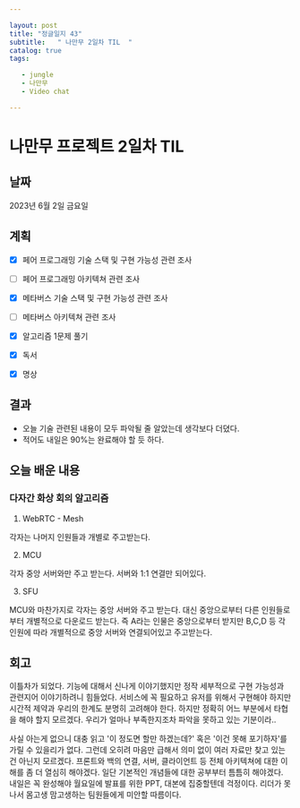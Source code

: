 ```yaml
---

layout: post
title: "정글일지 43"
subtitle:   " 나만무 2일차 TIL  "
catalog: true
tags:

   - jungle
   - 나만무
   - Video chat

---
```


# 나만무 프로젝트 2일차 TIL

## 날짜

2023년 6월 2일 금요일



## 계획

- [x] 페어 프로그래밍 기술 스택 및 구현 가능성 관련 조사
- [ ] 페어 프로그래밍 아키텍쳐 관련 조사
- [x] 메타버스 기술 스택 및 구현 가능성 관련 조사
- [ ] 메타버스 아키텍쳐 관련 조사
- [x] 알고리즘 1문제 풀기
- [x] 독서
- [x] 명상



## 결과

- 오늘 기술 관련된 내용이 모두 파악될 줄 알았는데 생각보다 더뎠다.
- 적어도 내일은 90%는 완료해야 할 듯 하다.



## 오늘 배운 내용

### 다자간 화상 회의 알고리즘

1. WebRTC - Mesh

각자는 나머지 인원들과 개별로 주고받는다.

2. MCU

각자 중앙 서버와만 주고 받는다. 서버와 1:1 연결만 되어있다.

3. SFU

MCU와 마찬가지로 각자는 중앙 서버와 주고 받는다. 대신 중앙으로부터 다른 인원들로 부터 개별적으로 다운로드 받는다. 즉 A라는 인물은 중앙으로부터 받지만 B,C,D 등 각 인원에 따라 개별적으로 중앙 서버와 연결되어있고 주고받는다. 



## 회고

 이틀차가 되었다. 기능에 대해서 신나게 이야기했지만 정작 세부적으로 구현 가능성과 관련지어 이야기하려니 힘들었다. 서비스에 꼭 필요하고 유저를 위해서 구현해야 하지만 시간적 제약과 우리의 한계도 분명히 고려해야 한다. 하지만 정확히 어느 부분에서 타협을 해야 할지 모르겠다. 우리가 얼마나 부족한지조차 파악을 못하고 있는 기분이라..

 사실 아는게 없으니 대충 읽고 '이 정도면 할만 하겠는데?' 혹은 '이건 못해 포기하자'를 가릴 수 있을리가 없다. 그런데 오히려 마음만 급해서 의미 없이 여러 자료만 찾고 있는건 아닌지 모르겠다. 프론트와 백의 연결, 서버, 클라이언트 등 전체 아키텍쳐에 대한 이해를 좀 더 열심히 해야겠다. 일단 기본적인 개념들에 대한 공부부터 틈틈히 해야겠다. 내일은 꼭 완성해야 월요일에 발표를 위한 PPT, 대본에 집중할텐데 걱정이다. 리더가 못나서 몸고생 맘고생하는 팀원들에게 미안할 따름이다. 